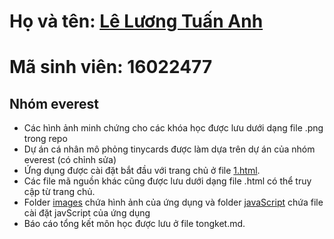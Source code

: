 # Họ và tên: [Lê Lương Tuấn Anh](https://github.com/truonganhhoang/INT2208-2-2018/tree/master/LeLuongTuanAnh)
# Mã sinh viên: 16022477
## Nhóm everest
  - Các hình ảnh minh chứng cho các khóa học được lưu dưới dạng file .png trong repo
  - Dự án cá nhân mô phỏng tinycards được làm dựa trên dự án của nhóm everest (có chỉnh sửa)
  - Ứng dụng được cài đặt bắt đầu với trang chủ ở file  [1.html](https://github.com/truonganhhoang/INT2208-2-2018/blob/master/LeLuongTuanAnh/1.html).
  - Các file mã nguồn khác cũng được lưu dưới dạng file .html có thể truy cập từ trang chủ.
  - Folder [images](https://github.com/truonganhhoang/INT2208-2-2018/tree/master/LeLuongTuanAnh/images) chứa hình ảnh của ứng dụng và folder [javaScript](https://github.com/truonganhhoang/INT2208-2-2018/tree/master/LeLuongTuanAnh/javaScript) chứa file cài đặt javScript của ứng dụng
  - Báo cáo tổng kết môn học được lưu ở file tongket.md.
